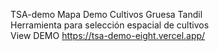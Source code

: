 TSA-demo
Mapa Demo Cultivos Gruesa Tandil  
Herramienta para selección espacial de cultivos  
View DEMO https://tsa-demo-eight.vercel.app/
